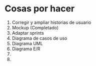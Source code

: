 # Cosas por hacer

1. Corregir y ampliar historias de usuario
1. Mockup (Completado)
1. Adaptar sprints
1. Diagrama de casos de uso
2. Diagrama UML
3. Diagrama E/R
4. 
5. 


